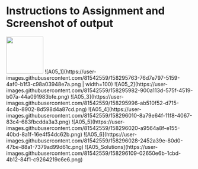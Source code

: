 <h1>Instructions to Assignment and Screenshot of output</h1>

<img src ="https://user-images.githubusercontent.com/81542559/158295763-76d7e797-5159-4af0-b1f3-c98a03948e7a.png" width="100">
![A05_1](https://user-images.githubusercontent.com/81542559/158295763-76d7e797-5159-4af0-b1f3-c98a03948e7a.png | width=100)
![A05_2](https://user-images.githubusercontent.com/81542559/158295982-900a113d-575f-4519-b07a-44a091983bfe.png)
![A05_3](https://user-images.githubusercontent.com/81542559/158295996-ab510f52-d715-4c4b-8902-8d598d4a87cd.png)
![A05_4](https://user-images.githubusercontent.com/81542559/158296010-8a79e64f-11f8-4067-83c4-683fbcdda3a3.png)
![A05_5](https://user-images.githubusercontent.com/81542559/158296020-a9564a8f-e155-40bd-8a1f-16e4f54dc62b.png)
![A05_6](https://user-images.githubusercontent.com/81542559/158296028-2452a39e-80d0-47be-88a1-7379ad99d61c.png)
![A05_Solutions](https://user-images.githubusercontent.com/81542559/158296109-02650e6b-1cbd-4b12-84f1-c9264219c6e6.png)
